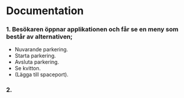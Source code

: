 # Documentation

### 1. Besökaren öppnar applikationen och får se en meny som består av alternativen;
* Nuvarande parkering.
* Starta parkering.
* Avsluta parkering.
* Se kvitton.
* (Lägga till spaceport). 

### 2. 
